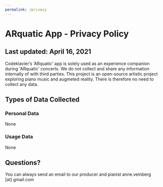```yaml
---
permalink: /privacy
---
```


# ARquatic App - Privacy Policy

## Last updated: April 16, 2021

Codeklavier’s ‘ARquatic' app is solely used as an experience companion during 'ARquatic' concerts. We do not collect and share any information internally of with third parties.
This project is an open-source artistic project exploring piano music and augmeted reality. There is therefore no need to collect any data.

## Types of Data Collected

### Personal Data
None

### Usage Data
None

## Questions?
You can always send an email to our producer and pianist anne.veinberg [at] gmail.com
